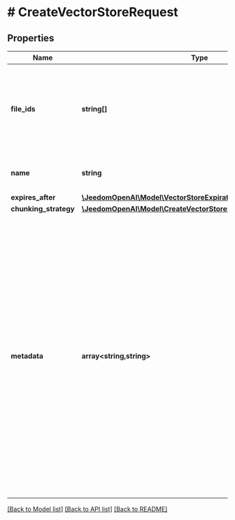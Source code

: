 # # CreateVectorStoreRequest

## Properties

Name | Type | Description | Notes
------------ | ------------- | ------------- | -------------
**file_ids** | **string[]** | A list of [File](/docs/api-reference/files) IDs that the vector store should use. Useful for tools like &#x60;file_search&#x60; that can access files. | [optional]
**name** | **string** | The name of the vector store. | [optional]
**expires_after** | [**\JeedomOpenAI\Model\VectorStoreExpirationAfter**](VectorStoreExpirationAfter.md) |  | [optional]
**chunking_strategy** | [**\JeedomOpenAI\Model\CreateVectorStoreRequestChunkingStrategy**](CreateVectorStoreRequestChunkingStrategy.md) |  | [optional]
**metadata** | **array<string,string>** | Set of 16 key-value pairs that can be attached to an object. This can be useful for storing additional information about the object in a structured format, and querying for objects via API or the dashboard.   Keys are strings with a maximum length of 64 characters. Values are strings with a maximum length of 512 characters. | [optional]

[[Back to Model list]](../../README.md#models) [[Back to API list]](../../README.md#endpoints) [[Back to README]](../../README.md)

